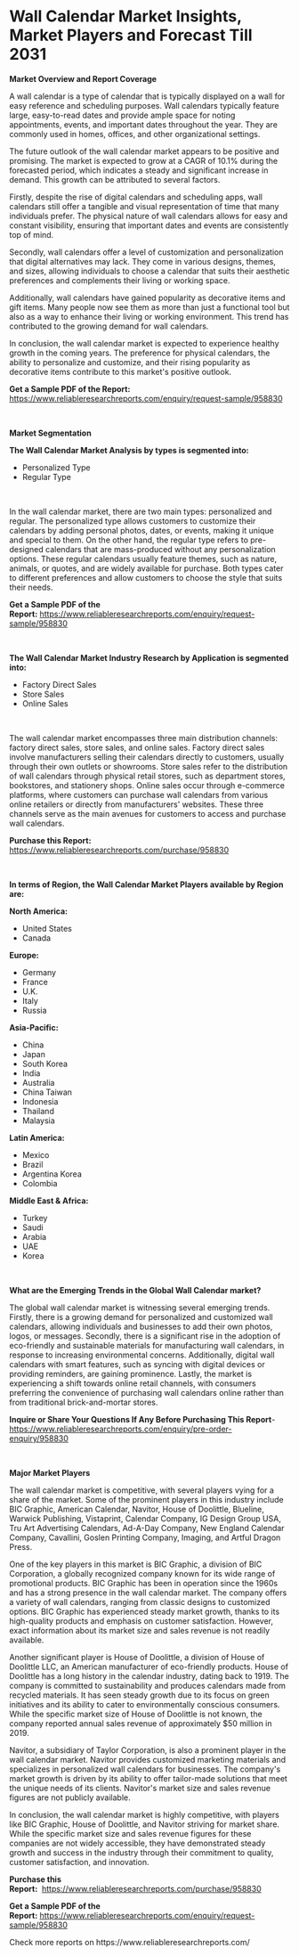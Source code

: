 <p><h1>Wall Calendar Market Insights, Market Players and Forecast Till 2031</h1></p><p><strong>Market Overview and Report Coverage</strong></p>
<p><p>A wall calendar is a type of calendar that is typically displayed on a wall for easy reference and scheduling purposes. Wall calendars typically feature large, easy-to-read dates and provide ample space for noting appointments, events, and important dates throughout the year. They are commonly used in homes, offices, and other organizational settings. </p><p>The future outlook of the wall calendar market appears to be positive and promising. The market is expected to grow at a CAGR of 10.1% during the forecasted period, which indicates a steady and significant increase in demand. This growth can be attributed to several factors.</p><p>Firstly, despite the rise of digital calendars and scheduling apps, wall calendars still offer a tangible and visual representation of time that many individuals prefer. The physical nature of wall calendars allows for easy and constant visibility, ensuring that important dates and events are consistently top of mind.</p><p>Secondly, wall calendars offer a level of customization and personalization that digital alternatives may lack. They come in various designs, themes, and sizes, allowing individuals to choose a calendar that suits their aesthetic preferences and complements their living or working space.</p><p>Additionally, wall calendars have gained popularity as decorative items and gift items. Many people now see them as more than just a functional tool but also as a way to enhance their living or working environment. This trend has contributed to the growing demand for wall calendars.</p><p>In conclusion, the wall calendar market is expected to experience healthy growth in the coming years. The preference for physical calendars, the ability to personalize and customize, and their rising popularity as decorative items contribute to this market's positive outlook.</p></p>
<p><strong>Get a Sample PDF of the Report:</strong> <a href="https://www.reliableresearchreports.com/enquiry/request-sample/958830">https://www.reliableresearchreports.com/enquiry/request-sample/958830</a></p>
<p>&nbsp;</p>
<p><strong>Market Segmentation</strong></p>
<p><strong>The Wall Calendar Market Analysis by types is segmented into:</strong></p>
<p><ul><li>Personalized Type</li><li>Regular Type</li></ul></p>
<p>&nbsp;</p>
<p><p>In the wall calendar market, there are two main types: personalized and regular. The personalized type allows customers to customize their calendars by adding personal photos, dates, or events, making it unique and special to them. On the other hand, the regular type refers to pre-designed calendars that are mass-produced without any personalization options. These regular calendars usually feature themes, such as nature, animals, or quotes, and are widely available for purchase. Both types cater to different preferences and allow customers to choose the style that suits their needs.</p></p>
<p><strong>Get a Sample PDF of the Report:</strong>&nbsp;<a href="https://www.reliableresearchreports.com/enquiry/request-sample/958830">https://www.reliableresearchreports.com/enquiry/request-sample/958830</a></p>
<p>&nbsp;</p>
<p><strong>The Wall Calendar Market Industry Research by Application is segmented into:</strong></p>
<p><ul><li>Factory Direct Sales</li><li>Store Sales</li><li>Online Sales</li></ul></p>
<p>&nbsp;</p>
<p><p>The wall calendar market encompasses three main distribution channels: factory direct sales, store sales, and online sales. Factory direct sales involve manufacturers selling their calendars directly to customers, usually through their own outlets or showrooms. Store sales refer to the distribution of wall calendars through physical retail stores, such as department stores, bookstores, and stationery shops. Online sales occur through e-commerce platforms, where customers can purchase wall calendars from various online retailers or directly from manufacturers' websites. These three channels serve as the main avenues for customers to access and purchase wall calendars.</p></p>
<p><strong>Purchase this Report:</strong>&nbsp; <a href="https://www.reliableresearchreports.com/purchase/958830">https://www.reliableresearchreports.com/purchase/958830</a></p>
<p>&nbsp;</p>
<p><strong>In terms of Region, the Wall Calendar Market Players available by Region are:</strong></p>
<p>
    <p> <strong> North America: </strong>
        <ul>
            <li>United States</li>
            <li>Canada</li>
        </ul>
        </p> 
    <p> <strong> Europe: </strong>
        <ul>
            <li>Germany</li>
            <li>France</li>
            <li>U.K.</li>
            <li>Italy</li>
            <li>Russia</li>
        </ul>
        </p> 
    <p> <strong> Asia-Pacific: </strong>
        <ul>
            <li>China</li>
            <li>Japan</li>
            <li>South Korea</li>
            <li>India</li>
            <li>Australia</li>
            <li>China Taiwan</li>
            <li>Indonesia</li>
            <li>Thailand</li>
            <li>Malaysia</li>
        </ul>
        </p> 
    <p> <strong> Latin America: </strong>
        <ul>
            <li>Mexico</li>
            <li>Brazil</li>
            <li>Argentina Korea</li>
            <li>Colombia</li>
        </ul>
        </p> 
    <p> <strong> Middle East & Africa: </strong>
        <ul>
            <li>Turkey</li>
            <li>Saudi</li>
            <li>Arabia</li>
            <li>UAE</li>
            <li>Korea</li>
        </ul>
    </p>
    </p>
<p>&nbsp;</p>
<p><strong>What are the Emerging Trends in the Global Wall Calendar market?</strong></p>
<p><p>The global wall calendar market is witnessing several emerging trends. Firstly, there is a growing demand for personalized and customized wall calendars, allowing individuals and businesses to add their own photos, logos, or messages. Secondly, there is a significant rise in the adoption of eco-friendly and sustainable materials for manufacturing wall calendars, in response to increasing environmental concerns. Additionally, digital wall calendars with smart features, such as syncing with digital devices or providing reminders, are gaining prominence. Lastly, the market is experiencing a shift towards online retail channels, with consumers preferring the convenience of purchasing wall calendars online rather than from traditional brick-and-mortar stores.</p></p>
<p><strong>Inquire or Share Your Questions If Any Before Purchasing This Report</strong>- <a href="https://www.reliableresearchreports.com/enquiry/pre-order-enquiry/958830">https://www.reliableresearchreports.com/enquiry/pre-order-enquiry/958830</a></p>
<p>&nbsp;</p>
<p><strong>Major Market Players</strong></p>
<p><p>The wall calendar market is competitive, with several players vying for a share of the market. Some of the prominent players in this industry include BIC Graphic, American Calendar, Navitor, House of Doolittle, Blueline, Warwick Publishing, Vistaprint, Calendar Company, IG Design Group USA, Tru Art Advertising Calendars, Ad-A-Day Company, New England Calendar Company, Cavallini, Goslen Printing Company, Imaging, and Artful Dragon Press.</p><p>One of the key players in this market is BIC Graphic, a division of BIC Corporation, a globally recognized company known for its wide range of promotional products. BIC Graphic has been in operation since the 1960s and has a strong presence in the wall calendar market. The company offers a variety of wall calendars, ranging from classic designs to customized options. BIC Graphic has experienced steady market growth, thanks to its high-quality products and emphasis on customer satisfaction. However, exact information about its market size and sales revenue is not readily available.</p><p>Another significant player is House of Doolittle, a division of House of Doolittle LLC, an American manufacturer of eco-friendly products. House of Doolittle has a long history in the calendar industry, dating back to 1919. The company is committed to sustainability and produces calendars made from recycled materials. It has seen steady growth due to its focus on green initiatives and its ability to cater to environmentally conscious consumers. While the specific market size of House of Doolittle is not known, the company reported annual sales revenue of approximately $50 million in 2019.</p><p>Navitor, a subsidiary of Taylor Corporation, is also a prominent player in the wall calendar market. Navitor provides customized marketing materials and specializes in personalized wall calendars for businesses. The company's market growth is driven by its ability to offer tailor-made solutions that meet the unique needs of its clients. Navitor's market size and sales revenue figures are not publicly available.</p><p>In conclusion, the wall calendar market is highly competitive, with players like BIC Graphic, House of Doolittle, and Navitor striving for market share. While the specific market size and sales revenue figures for these companies are not widely accessible, they have demonstrated steady growth and success in the industry through their commitment to quality, customer satisfaction, and innovation.</p></p>
<p><strong>Purchase this Report:</strong>&nbsp;&nbsp;<a href="https://www.reliableresearchreports.com/purchase/958830">https://www.reliableresearchreports.com/purchase/958830</a></p>
<p></p>
<p><strong>Get a Sample PDF of the Report:</strong>&nbsp;<a href="https://www.reliableresearchreports.com/enquiry/request-sample/958830">https://www.reliableresearchreports.com/enquiry/request-sample/958830</a></p>
<p>Check more reports on https://www.reliableresearchreports.com/</p>